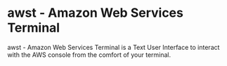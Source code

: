 # awst - Amazon Web Services Terminal

awst - Amazon Web Services Terminal is a Text User Interface to interact with the AWS console from the comfort of your terminal.
